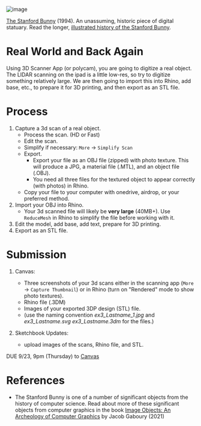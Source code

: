 ![image](https://user-images.githubusercontent.com/1598545/134498035-b185efc3-02ab-4530-87c3-0a28f6f60ee5.png)

[The Stanford Bunny](http://graphics.stanford.edu/data/3Dscanrep/) (1994). An unassuming, historic piece of digital statuary. Read the longer, [illustrated history of the Stanford Bunny](https://www.cc.gatech.edu/~turk/bunny/bunny.html).

# Real World and Back Again

Using 3D Scanner App (or polycam), you are going to digitize a real object. The LIDAR scanning on the ipad is a little low-res, so try to digitize something relatively large. We are then going to import this into Rhino, add base, etc., to prepare it for 3D printing, and then export as an STL file.

# Process
1. Capture a 3d scan of a real object.
   - Process the scan. (HD or Fast)
   - Edit the scan. 
   - Simplify if necessary: `More` -> `Simplify Scan`
   - Export. 
      - Export your file as an OBJ file (zipped) with photo texture. This will produce a JPG, a material file (.MTL), and an object file (.OBJ).
      - You need all three files for the textured object to appear correctly (with photos) in Rhino. 
   - Copy your file to your computer with onedrive, airdrop, or your preferred method.
2. Import your OBJ into Rhino.
   - Your 3d scanned file will likely be **very large** (40MB+). Use `ReduceMesh` in Rhino to simplify the file before working with it.
3. Edit the model, add base, add text, prepare for 3D printing.
4. Export as an STL file.

# Submission
1. Canvas:
   - Three screenshots of your 3d scans either in the scanning app (`More` -> `Capture Thumbnail`) or in Rhino (turn on "Rendered" mode to show photo textures).
   - Rhino file (.3DM)
   - Images of your exported 3DP design (STL) file.
   - (use the naming convention _ex3_Lastname_1.jpg_ and _ex3_Lastname.svg_ _ex3_Lastname.3dm_ for the files.)

2. Sketchbook Updates:
   - upload images of the scans, Rhino file, and STL. 

DUE 9/23, 9pm (Thursday) to [Canvas](https://canvas.unl.edu/courses/114938/assignments/1092948)

# References
- The Stanford Bunny is one of a number of significant objects from the history of computer science. Read about more of these significant objects from computer graphics in the book [Image Objects: An Archeology of Computer Graphics](https://mitpress.mit.edu/books/image-objects) by Jacob Gaboury (2021)
